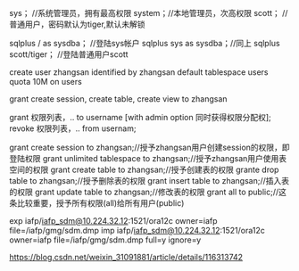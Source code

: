 sys；   //系统管理员，拥有最高权限
system；//本地管理员，次高权限
scott； //普通用户，密码默认为tiger,默认未解锁


sqlplus / as sysdba；  //登陆sys帐户
sqlplus sys as sysdba；//同上
sqlplus scott/tiger；  //登陆普通用户scott


create user zhangsan identified by zhangsan default tablespace users quota 10M on users

grant create session, create table, create view to zhangsan

grant 权限列表，.. to username [with admin option 同时获得权限分配权];
revoke 权限列表，.. from usernam;    

grant create session to zhangsan;//授予zhangsan用户创建session的权限，即登陆权限
grant unlimited tablespace to zhangsan;//授予zhangsan用户使用表空间的权限
grant create table to zhangsan;//授予创建表的权限
grante drop table to zhangsan;//授予删除表的权限
grant insert table to zhangsan;//插入表的权限
grant update table to zhangsan;//修改表的权限
grant all to public;//这条比较重要，授予所有权限(all)给所有用户(public)

exp iafp/iafp_sdm@10.224.32.12:1521/ora12c owner=iafp file=/iafp/gmg/sdm.dmp
imp iafp/iafp_sdm@10.224.32.12:1521/ora12c owner=iafp file=/iafp/gmg/sdm.dmp full=y ignore=y

https://blog.csdn.net/weixin_31091881/article/details/116313742

